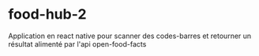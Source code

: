 # food-hub-2

Application en react native pour scanner des codes-barres et retourner un résultat alimenté par l'api open-food-facts
